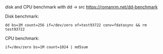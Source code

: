 disk and CPU benchmark with dd -> src https://romanrm.net/dd-benchmark

Disk benchmark:

    dd bs=1M count=256 if=/dev/zero of=test93722 conv=fdatasync && rm test93722

CPU benchmark:

    if=/dev/zero bs=1M count=1024 | md5sum
